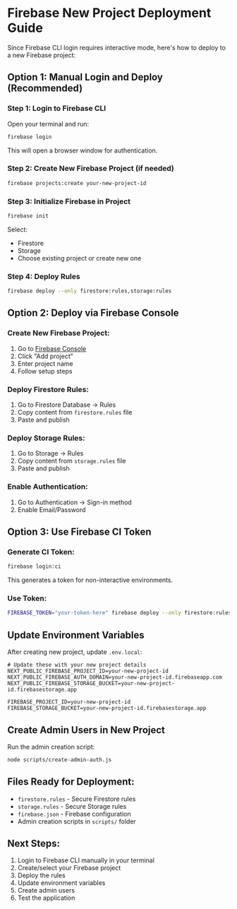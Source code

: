 # Firebase New Project Deployment Guide

Since Firebase CLI login requires interactive mode, here's how to deploy to a new Firebase project:

## Option 1: Manual Login and Deploy (Recommended)

### Step 1: Login to Firebase CLI
Open your terminal and run:
```bash
firebase login
```
This will open a browser window for authentication.

### Step 2: Create New Firebase Project (if needed)
```bash
firebase projects:create your-new-project-id
```

### Step 3: Initialize Firebase in Project
```bash
firebase init
```
Select:
- Firestore
- Storage
- Choose existing project or create new one

### Step 4: Deploy Rules
```bash
firebase deploy --only firestore:rules,storage:rules
```

## Option 2: Deploy via Firebase Console

### Create New Firebase Project:
1. Go to [Firebase Console](https://console.firebase.google.com/)
2. Click "Add project"
3. Enter project name
4. Follow setup steps

### Deploy Firestore Rules:
1. Go to Firestore Database → Rules
2. Copy content from `firestore.rules` file
3. Paste and publish

### Deploy Storage Rules:
1. Go to Storage → Rules  
2. Copy content from `storage.rules` file
3. Paste and publish

### Enable Authentication:
1. Go to Authentication → Sign-in method
2. Enable Email/Password

## Option 3: Use Firebase CI Token

### Generate CI Token:
```bash
firebase login:ci
```
This generates a token for non-interactive environments.

### Use Token:
```bash
FIREBASE_TOKEN="your-token-here" firebase deploy --only firestore:rules,storage:rules --project your-project-id
```

## Update Environment Variables

After creating new project, update `.env.local`:

```env
# Update these with your new project details
NEXT_PUBLIC_FIREBASE_PROJECT_ID=your-new-project-id
NEXT_PUBLIC_FIREBASE_AUTH_DOMAIN=your-new-project-id.firebaseapp.com
NEXT_PUBLIC_FIREBASE_STORAGE_BUCKET=your-new-project-id.firebasestorage.app

FIREBASE_PROJECT_ID=your-new-project-id
FIREBASE_STORAGE_BUCKET=your-new-project-id.firebasestorage.app
```

## Create Admin Users in New Project

Run the admin creation script:
```bash
node scripts/create-admin-auth.js
```

## Files Ready for Deployment:
- `firestore.rules` - Secure Firestore rules
- `storage.rules` - Secure Storage rules  
- `firebase.json` - Firebase configuration
- Admin creation scripts in `scripts/` folder

## Next Steps:
1. Login to Firebase CLI manually in your terminal
2. Create/select your Firebase project
3. Deploy the rules
4. Update environment variables
5. Create admin users
6. Test the application